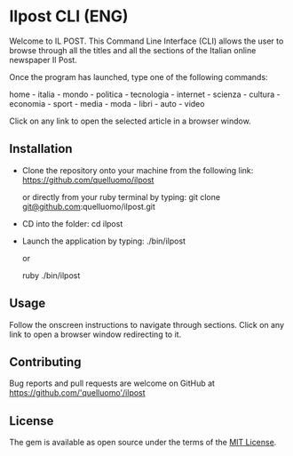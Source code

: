 # Ilpost CLI (ENG)

Welcome to IL POST. This Command Line Interface (CLI) allows the user to browse through all the titles and all the sections of the Italian online newspaper Il Post.

Once the program has launched, type one of the following commands:

home - italia - mondo - politica - tecnologia - internet - scienza - cultura - economia - sport - media - moda - libri - auto - video

Click on any link to open the selected article in a browser window.

## Installation

- Clone the repository onto your machine from the following link:
  https://github.com/quelluomo/ilpost

  or directly from your ruby terminal by typing:
  git clone git@github.com:quelluomo/ilpost.git

- CD into the folder:
  cd ilpost

- Launch the application by typing:
  ./bin/ilpost

  or

  ruby ./bin/ilpost

## Usage

Follow the onscreen instructions to navigate through sections.
Click on any link to open a browser window redirecting to it.

## Contributing

Bug reports and pull requests are welcome on GitHub at https://github.com/'quelluomo'/ilpost

## License

The gem is available as open source under the terms of the [MIT License](https://opensource.org/licenses/MIT).
